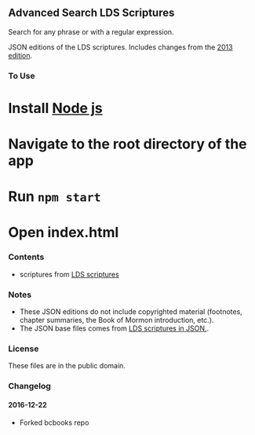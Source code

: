 ## Advanced Search LDS Scriptures

Search for any phrase or with a regular expression.

JSON editions of the LDS scriptures. Includes changes from the [2013 edition](https://www.lds.org/scriptures/new-edition?lang=eng).


### To Use

# Install [Node js](https://nodejs.org/en/)
# Navigate to the root directory of the app
# Run `npm start`
# Open index.html

### Contents

- scriptures from [LDS scriptures](https://github.com/bcbooks/scriptures-json)


### Notes

- These JSON editions do not include copyrighted material (footnotes, chapter summaries, the Book of Mormon introduction, etc.).
- The JSON base files comes from [LDS scriptures in JSON.](https://github.com/bcbooks/scriptures-json).


### License

These files are in the public domain.


### Changelog

#### 2016-12-22

- Forked bcbooks repo

